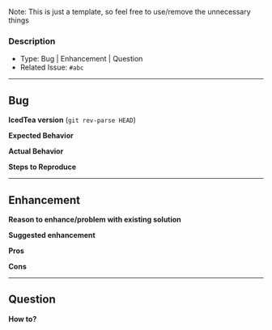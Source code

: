 Note: This is just a template, so feel free to use/remove the unnecessary things

### Description
- Type: Bug | Enhancement | Question
- Related Issue: `#abc`

---------------------------------------------------------------
## Bug

**IcedTea version**
(`git rev-parse HEAD`)

**Expected Behavior**

**Actual Behavior**

**Steps to Reproduce**

----------------------------------------------------------------
## Enhancement

**Reason to enhance/problem with existing solution**

**Suggested enhancement**

**Pros**

**Cons**

-----------------------------------------------------------------
## Question

**How to?**

